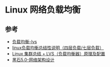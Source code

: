 # Linux 网络负载均衡

## 参考

- [负载均衡-lvs](https://tonydeng.github.io/sdn-handbook/linux/loadbalance.html)
- [linux负载均衡总结性说明（四层负载/七层负载）](https://www.cnblogs.com/kevingrace/p/6137881.html)
- [Linux 集群总结 + LVS（负载均衡器）原理及配置](https://cloud.tencent.com/developer/article/1644903)
- [黑石5.0-网络架构设计](https://docs.qq.com/slide/DSHpBV1pmWEVvY05D)
